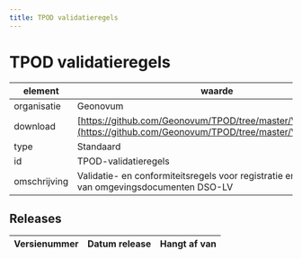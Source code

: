 ```yaml
---
title: TPOD validatieregels
---
```


# TPOD validatieregels

|element|waarde|
|-----|------|
| organisatie  |Geonovum|
| download  | [https://github.com/Geonovum/TPOD/tree/master/Validatieregels](<https://github.com/Geonovum/TPOD/tree/master/Validatieregels>)|
| type  |Standaard|
| id  |TPOD-validatieregels|
| omschrijving  |Validatie- en conformiteitsregels voor registratie en publicatie van omgevingsdocumenten DSO-LV|

## Releases

|Versienummer|Datum release|Hangt af van
|-------|-------|-----|


